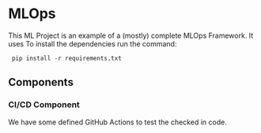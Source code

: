 # MLOps
This ML Project is an example of a (mostly) complete MLOps Framework. It uses
To install the dependencies run the command:

``` pip install -r requirements.txt```

## Components

### CI/CD Component

We have some defined GitHub Actions to test the checked in code.